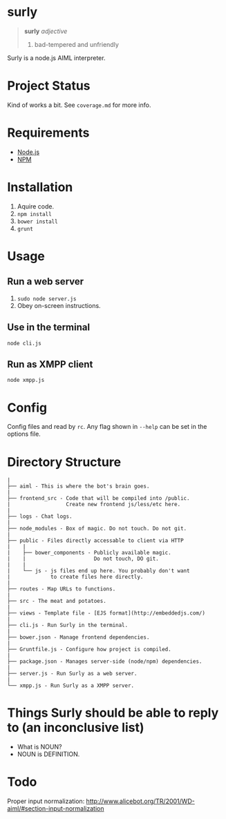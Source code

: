 surly
=====

 > **surly** *adjective*
 > 
 >  1. bad-tempered and unfriendly

Surly is a node.js AIML interpreter.


Project Status
==============

Kind of works a bit. See `coverage.md` for more info.


Requirements
============

 * [Node.js](http://nodejs.org/)
 * [NPM](https://www.npmjs.org/)


Installation
============

 1. Aquire code.
 2. `npm install`
 3. `bower install`
 4. `grunt`


Usage
=====

Run a web server
----------------

 1. `sudo node server.js`
 2. Obey on-screen instructions.


Use in the terminal
-------------------

`node cli.js`


Run as XMPP client
------------------

`node xmpp.js`


Config
======

Config files and read by `rc`. Any flag shown in `--help` can be set in the options file.


Directory Structure
===================

    |
    ├── aiml - This is where the bot's brain goes.
	|
    ├── frontend_src - Code that will be compiled into /public.
    |                  Create new frontend js/less/etc here.
    |
    ├── logs - Chat logs.
    |
    ├── node_modules - Box of magic. Do not touch. Do not git.
    |
    ├── public - Files directly accessable to client via HTTP
    |    |
    |    ├── bower_components - Publicly available magic. 
    |    |                      Do not touch, DO git.
    |    |
    |    └── js - js files end up here. You probably don't want 
    |             to create files here directly.
    |
    ├── routes - Map URLs to functions.
    |
    ├── src - The meat and potatoes.
    |
    ├── views - Template file - [EJS format](http://embeddedjs.com/)
    |
    ├── cli.js - Run Surly in the terminal.
    |
    ├── bower.json - Manage frontend dependencies.
    |
    ├── Gruntfile.js - Configure how project is compiled.
    |
    ├── package.json - Manages server-side (node/npm) dependencies.
    |
    ├── server.js - Run Surly as a web server.
    |
  	└── xmpp.js - Run Surly as a XMPP server.


Things Surly should be able to reply to (an inconclusive list)
==============================================================

 * What is NOUN?
 * NOUN is DEFINITION.


Todo
====

Proper input normalization: http://www.alicebot.org/TR/2001/WD-aiml/#section-input-normalization
